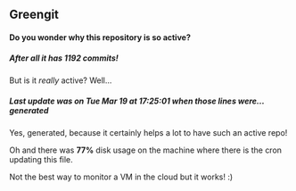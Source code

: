 ## Greengit

#### Do you wonder why this repository is so active?

##### After all it has 1192 commits!

But is it *really* active? Well...

##### Last update was on Tue Mar 19 at 17:25:01 when those lines were... generated

Yes, generated, because it certainly helps a lot to have such an active repo!

Oh and there was **77%** disk usage on the machine
where there is the cron updating this file.

Not the best way to monitor a VM in the cloud but it works! :)
